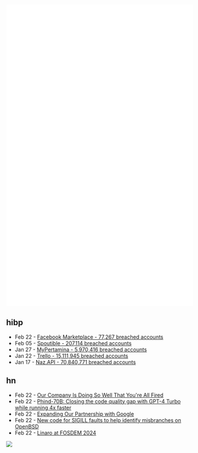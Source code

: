 ![Metrics](https://raw.githubusercontent.com/phixion/phixion/master/metrics.svg)

## hibp

<!--
for https://github.com/phixion/phixion/blob/main/.github/workflows/feeds.yml
-->
<!--START_SECTION:haveibeenpwnd-->
- Feb 22 - [Facebook Marketplace - 77,267 breached accounts](https://haveibeenpwned.com/PwnedWebsites#FacebookMarketplace)
- Feb 05 - [Spoutible - 207,114 breached accounts](https://haveibeenpwned.com/PwnedWebsites#Spoutible)
- Jan 27 - [MyPertamina - 5,970,416 breached accounts](https://haveibeenpwned.com/PwnedWebsites#MyPertamina)
- Jan 22 - [Trello - 15,111,945 breached accounts](https://haveibeenpwned.com/PwnedWebsites#Trello)
- Jan 17 - [Naz.API - 70,840,771 breached accounts](https://haveibeenpwned.com/PwnedWebsites#NazApi)
<!--END_SECTION:haveibeenpwnd-->

## hn

<!--
for https://github.com/phixion/phixion/blob/main/.github/workflows/feeds.yml
-->
<!--START_SECTION:hn-->
- Feb 22 - [Our Company Is Doing So Well That You're All Fired](https://www.mcsweeneys.net/articles/our-company-is-doing-so-well-that-youre-all-fired)
- Feb 22 - [Phind-70B: Closing the code quality gap with GPT-4 Turbo while running 4x faster](https://www.phind.com/blog/introducing-phind-70b)
- Feb 22 - [Expanding Our Partnership with Google](https://www.redditinc.com/blog/reddit-and-google-expand-partnership)
- Feb 22 - [New code for SIGILL faults to help identify misbranches on OpenBSD](https://www.undeadly.org/cgi?action=article;sid=20240222183703)
- Feb 22 - [Linaro at FOSDEM 2024](https://www.linaro.org/blog/linaro-fosdem-2024/)
<!--END_SECTION:hn-->

<!--
for https://yhype.me
-->
![](https://hit.yhype.me/github/profile?user_id=13013670)
